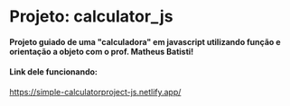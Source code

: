 # Projeto: calculator_js
#### Projeto guiado de uma "calculadora" em javascript utilizando função e orientação a objeto com o prof. Matheus Batisti!  
#### Link dele funcionando:
https://simple-calculatorproject-js.netlify.app/
